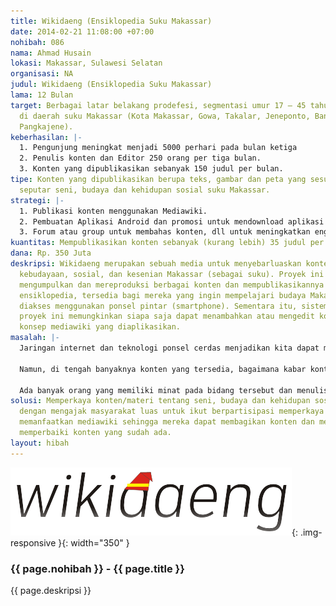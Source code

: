 ```yaml
---
title: Wikidaeng (Ensiklopedia Suku Makassar)
date: 2014-02-21 11:08:00 +07:00
nohibah: 086
nama: Ahmad Husain
lokasi: Makassar, Sulawesi Selatan
organisasi: NA
judul: Wikidaeng (Ensiklopedia Suku Makassar)
lama: 12 Bulan
target: Berbagai latar belakang prodefesi, segmentasi umur 17 – 45 tahun. Lokasi pengguna
  di daerah suku Makassar (Kota Makassar, Gowa, Takalar, Jeneponto, Bantaeng, Maros,
  Pangkajene).
keberhasilan: |-
  1. Pengunjung meningkat menjadi 5000 perhari pada bulan ketiga
  2. Penulis konten dan Editor 250 orang per tiga bulan.
  3. Konten yang dipublikasikan sebanyak 150 judul per bulan.
tipe: Konten yang dipublikasikan berupa teks, gambar dan peta yang sesuai dengan materi
  seputar seni, budaya dan kehidupan sosial suku Makassar.
strategi: |-
  1. Publikasi konten menggunakan Mediawiki.
  2. Pembuatan Aplikasi Android dan promosi untuk mendownload aplikasi tersebut.
  3. Forum atau group untuk membahas konten, dll untuk meningkatkan engagement antar pengguna (online dan offline)
kuantitas: Mempublikasikan konten sebanyak (kurang lebih) 35 judul per minggu.
dana: Rp. 350 Juta
deskripsi: Wikidaeng merupakan sebuah media untuk menyebarluaskan konten lokal berupa
  kebudayaan, sosial, dan kesenian Makassar (sebagai suku). Proyek ini bertujuan untuk
  mengumpulkan dan mereproduksi berbagai konten dan mempublikasikannya dalam bentuk
  ensiklopedia, tersedia bagi mereka yang ingin mempelajari budaya Makassar dan dapat
  diakses menggunakan ponsel pintar (smartphone). Sementara itu, sistem yang dijalankan
  proyek ini memungkinkan siapa saja dapat menambahkan atau mengedit konten sebagaimana
  konsep mediawiki yang diaplikasikan.
masalah: |-
  Jaringan internet dan teknologi ponsel cerdas menjadikan kita dapat memanfaatkan ponsel cerdas dengan jaringan internet untuk mendapatkan konten yang sesuai dengan keinginan,minat atau kebutuhan. Bukan hanya mendapatkan konten akan tetapi interaktifitas internet memungkinkan pengguna berbagi atau mempublikasikan konten.

  Namun, di tengah banyaknya konten yang tersedia, bagaimana kabar konten lokal yang fokus membahas persoalan seni, budaya, dan kehidupan sosial suku Makassar?

  Ada banyak orang yang memiliki minat pada bidang tersebut dan menuliskan pengetahuan mereka melalui forum, blog/website atau bahkan di media online, Namun apakah konten yang mereka publikasikan dapat dijangkau masyarakat luas? Kenapa konten tersebut tidak disatukan pada satu wadah saja dan wadah atau media tersebut didukung bersama untuk menjangkau sebanyak mungkin pengguna internet?
solusi: Memperkaya konten/materi tentang seni, budaya dan kehidupan sosial suku Makassar
  dengan mengajak masyarakat luas untuk ikut berpartisipasi memperkaya konten. Kami
  memanfaatkan mediawiki sehingga mereka dapat membagikan konten dan mengedit atau
  memperbaiki konten yang sudah ada.
layout: hibah
---
```


![086](/static/img/hibahcms/086.png){: .img-responsive }{: width="350" }

### {{ page.nohibah }} - {{ page.title }}

{{ page.deskripsi }}
